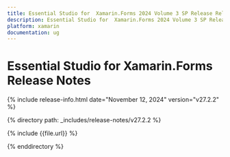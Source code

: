 ```yaml
---
title: Essential Studio for  Xamarin.Forms 2024 Volume 3 SP Release Release Notes  
description: Essential Studio for  Xamarin.Forms 2024 Volume 3 SP Release Release Notes  
platform: xamarin
documentation: ug
---
```


# Essential Studio for  Xamarin.Forms  Release Notes  

{% include release-info.html date="November 12, 2024"  version="v27.2.2" %} 

{% directory path: _includes/release-notes/v27.2.2 %}

{% include {{file.url}} %}

{% enddirectory %}